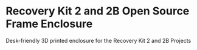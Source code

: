 # Recovery Kit 2 and 2B Open Source Frame Enclosure
 Desk-friendly 3D printed enclosure for the Recovery Kit 2 and 2B Projects
